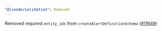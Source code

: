 ```yaml
---
"@linode/validation": Removed
---
```


Removed required `entity_ids` from `createAlertDefinitionSchema` ([#11649](https://github.com/linode/manager/pull/11649))
